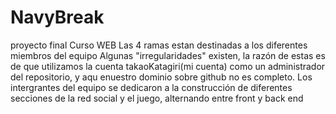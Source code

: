 # NavyBreak
proyecto final Curso WEB
Las 4 ramas estan destinadas a los diferentes miembros del equipo
Algunas "irregularidades" existen, la razón de estas es de que utilizamos la cuenta takaoKatagiri(mi cuenta) como un administrador del repositorio, y aqu enuestro dominio sobre github  no es completo.
Los intergrantes del equipo se dedicaron a la construcción de diferentes secciones de la red social y el juego, alternando entre front y back end
